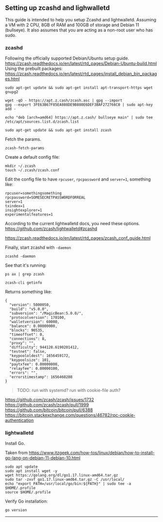 ## Setting up zcashd and lighwalletd

This guide is intended to help you setup Zcashd and lightwalletd.
Assuming a VM with 2 CPU, 8GB of RAM and 100GB of storage and Debian 11
(bullseye).
It also assumes that you are acting as a non-root user who has sudo.

### zcashd

Following the officially supported Debian/Ubuntu setup guide.
https://zcash.readthedocs.io/en/latest/rtd_pages/Debian-Ubuntu-build.html
Using the prebuilt packages:
https://zcash.readthedocs.io/en/latest/rtd_pages/install_debian_bin_packages.html

```
sudo apt-get update && sudo apt-get install apt-transport-https wget gnupg2
```

```
wget -qO - https://apt.z.cash/zcash.asc | gpg --import
gpg --export 3FE63B67F85EA808DE9B880E6DEF3BAF272766C0 | sudo apt-key add -
```


```
echo "deb [arch=amd64] https://apt.z.cash/ bullseye main" | sudo tee /etc/apt/sources.list.d/zcash.list
```

```
sudo apt-get update && sudo apt-get install zcash
```

Fetch the params.

```
zcash-fetch-params
```

Create a default config file:

```
mkdir ~/.zcash
touch ~/.zcash/zcash.conf
```

Edit the config file to have `rpcuser`, `rpcpassword` and `server=1`,
something like:

```
rpcuser=somethingsomething
rpcpassword=SOMESECRETPASSWORDFORREAL
server=1
txindex=1
insightexplorer=1
experimentalfeatures=1
```

According to the current lightwalletd docs, you need these options.
https://github.com/zcash/lightwalletd#zcashd

https://zcash.readthedocs.io/en/latest/rtd_pages/zcash_conf_guide.html

Finally, start zcashd with `-daemon`

```
zcashd -daemon
```

<!-- OR, use `zcash-cli`: -->


See that it's running:

```
ps ax | grep zcash
```

```
zcash-cli getinfo
```

Returns something like:

```
{
  "version": 5000050,
  "build": "v5.0.0",
  "subversion": "/MagicBean:5.0.0/",
  "protocolversion": 170100,
  "walletversion": 60000,
  "balance": 0.00000000,
  "blocks": 90535,
  "timeoffset": 0,
  "connections": 8,
  "proxy": "",
  "difficulty": 944128.6190201412,
  "testnet": false,
  "keypoololdest": 1656459172,
  "keypoolsize": 101,
  "paytxfee": 0.00000000,
  "relayfee": 0.00000100,
  "errors": "",
  "errorstimestamp": 1656460288
}
```

> TODO: run with systemd? run with cookie-file auth?

https://github.com/zcash/zcash/issues/1732
https://github.com/zcash/zcash/pull/1999
https://github.com/bitcoin/bitcoin/pull/6388
https://bitcoin.stackexchange.com/questions/46782/rpc-cookie-authentication

### lightwalletd

Install Go.

Taken from https://www.itzgeek.com/how-tos/linux/debian/how-to-install-go-lang-on-debian-11-debian-10.html

```
sudo apt update
sudo apt install wget -y
wget https://golang.org/dl/go1.17.linux-amd64.tar.gz
sudo tar -zxvf go1.17.linux-amd64.tar.gz -C /usr/local/
echo "export PATH=/usr/local/go/bin:${PATH}" | sudo tee -a $HOME/.profile
source $HOME/.profile
```

Verify Go installation:

```
go version
```





----

<!--
grpc-web

10989  protoc -I=. service.proto compact_formats.proto --js_out=import_style=commonjs:web --grpc-web_out=import_style=typescript,mode=grpcwebtext:web
10991  protoc -I=. service.proto compact_formats.proto darkside.proto --js_out=import_style=commonjs:web --grpc-web_out=import_style=typescript,mode=grpcwebtext:web
 -->


